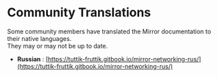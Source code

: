 # Community Translations

Some community members have translated the Mirror documentation to their native languages.\
They may or may not be up to date.



* **Russian** : [https://tuttik-fruttik.gitbook.io/mirror-networking-rus/](https://tuttik-fruttik.gitbook.io/mirror-networking-rus/)
